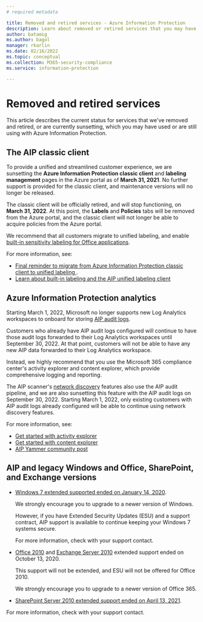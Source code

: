 ```yaml
---
# required metadata

title: Removed and retired services - Azure Information Protection
description: Learn about removed or retired services that you may have used or are still using with Azure Information Protection
author: batamig
ms.author: bagol
manager: rkarlin
ms.date: 02/16/2022
ms.topic: conceptual
ms.collection: M365-security-compliance
ms.service: information-protection

---
```


# Removed and retired services

This article describes the current status for services that we've removed and retired, or are currently sunsetting, which you may have used or are still using with Azure Information Protection.

## The AIP classic client

To provide a unified and streamlined customer experience, we are sunsetting the **Azure Information Protection classic client** and **labeling management** pages in the Azure portal as of **March 31, 2021**. No further support is provided for the classic client, and maintenance versions will no longer be released.

The classic client will be officially retired, and will stop functioning, on **March 31, 2022**. At this point, the **Labels** and **Policies** tabs will be removed from the Azure portal, and the classic client will not longer be able to acquire policies from the Azure portal.

We recommend that all customers migrate to unified labeling, and enable [built-in sensitivity labeling for Office applications](/microsoft-365/compliance/sensitivity-labels).

For more information, see:

- [Final reminder to migrate from Azure Information Protection classic client to unified labeling
](https://techcommunity.microsoft.com/t5/security-compliance-and-identity/final-reminder-to-migrate-from-azure-information-protection/ba-p/2731734).
- [Learn about built-in labeling and the AIP unified labeling client](rms-client/use-client.md)

## Azure Information Protection analytics

Starting March 1, 2022, Microsoft no longer supports new Log Analytics workspaces to onboard for storing [AIP audit logs](reports-aip.md).

Customers who already have AIP audit logs configured will continue to have those audit logs forwarded to their Log Analytics workspaces until September 30, 2022. At that point, customers will not be able to have any new AIP data forwarded to their Log Analytics workspace.

Instead, we highly recommend that you use the Microsoft 365 compliance center's activity explorer and content explorer, which provide comprehensive logging and reporting.

The AIP scanner's [network discovery](deploy-aip-scanner-configure-install.md#create-a-network-scan-job-public-preview) features also use the AIP audit pipeline, and we are also sunsetting this feature with the AIP audit logs on September 30, 2022. Starting March 1, 2022, only existing customers with AIP audit logs already configured will be able to continue using network discovery features.

For more information, see:

- [Get started with activity explorer](/microsoft-365/compliance/data-classification-activity-explorer)
- [Get started with content explorer](/microsoft-365/compliance/data-classification-content-explorer)
- [AIP Yammer community post](https://aka.ms/AIPAuditLogDeprecation)

## AIP and legacy Windows and Office, SharePoint, and Exchange versions

- [Windows 7 extended supported ended on January 14, 2020](/lifecycle/products/windows-7).

    We strongly encourage you to upgrade to a newer version of Windows.

    However, if you have Extended Security Updates (ESU) and a support contract, AIP support is available to continue keeping your Windows 7 systems secure.

    For more information, check with your support contact.

- [Office 2010](/lifecycle/products/microsoft-office-2010) and [Exchange Server 2010](/lifecycle/products/exchange-server-2010) extended support ended on October 13, 2020.

    This support will not be extended, and ESU will not be offered for Office 2010.

    We strongly encourage you to upgrade to a newer version of Office 365.

- [SharePoint Server 2010 extended support ended on April 13, 2021](/lifecycle/products/microsoft-sharepoint-server-2010).

For more information, check with your support contact.
